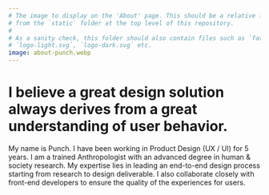 ```yaml
---
# The image to display on the 'About' page. This should be a relative file path
# from the `static` folder at the top level of this repository.
#
# As a sanity check, this folder should also contain files such as `favicon.svg`,
# `logo-light.svg`, `logo-dark.svg` etc.
image: about-punch.webp
---
```


# I believe a great design solution always derives from a great understanding of user behavior.

My name is Punch. I have been working in Product Design (UX / UI) for 5 years. I
am a trained Anthropologist with an advanced degree in human & society research.
My expertise lies in leading an end-to-end design process starting from research
to design deliverable. I also collaborate closely with front-end developers to
ensure the quality of the experiences for users.
